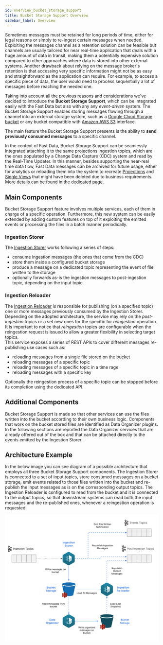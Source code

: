 ```yaml
---
id: overview_bucket_storage_support
title: Bucket Storage Support Overview
sidebar_label: Overview
---
```


Sometimes messages must be retained for long periods of time, either for legal reasons or simply to re-ingest certain messages when needed. Exploiting the messages channel as a retention solution can be feasible but channels are usually tailored for near real-time application that deals with a huge amount of data in transit, making them a potentially expensive solution compared to other approaches where data is stored into other external systems. Another drawback about relying on the message broker's retention is that accessing very specific information might not be as easy and straightforward as the application can require. For example, to access a specific piece of data, the user would need to process sequentially a lot of messages before reaching the needed one.

Taking into account all the previous reasons and considerations we've decided to introduce the **Bucket Storage Support**,
which can be integrated easily with the Fast Data but also with any any *event-driven* system.
The Bucket Storage Support enables storing messages flowing through a channel into an external storage system,
such as a [Google Cloud Storage bucket](https://cloud.google.com/storage) or any bucket compatible with [Amazon AWS S3](https://aws.amazon.com/s3/) interface.

The main feature the Bucket Storage Support presents is the ability to **send previously consumed messages** to a specific channel.

In the context of Fast Data, Bucket Storage Support can be seamlessly integrated attaching it to the same projections ingestion topics,
which are the ones populated by a Change Data Capture (CDC) system and read by the Real-Time Updater.
In this manner, besides supporting the near-real time data flow, Fast Data messages can be archived for future usage,
either for analytics or reloading them into the system to recreate [Projections](/fast_data/the_basics.md#projection) and [Single Views](/fast_data/the_basics.md#single-view-sv)
that might have been deleted due to business requirements. More details can be found in the dedicated [page](/fast_data/bucket_storage_support/integration.md).

## Main Components

Bucket Storage Support feature involves multiple services, each of them in charge of a specific operation.
Furthermore, this new system can be easily extended by adding custom features on top of it exploiting the emitted events or processing the files in a batch manner periodically. 

### Ingestion Storer

The [Ingestion Storer](/fast_data/bucket_storage_support/configuration/ingestion_storer.md) works following a series of steps:

* consume ingestion messages (the ones that come from the CDC)
* store them inside a configured bucket storage
* produce a message on a dedicated topic representing the event of file written to the storage
* optionally forwards as-is the ingestion messages to post-ingestion topic, depending on the input topic

### Ingestion Reloader

The [Ingestion Reloader](/fast_data/bucket_storage_support/configuration/ingestion_reloader.md) is responsible for publishing
(on a specified topic) one or more messages previously consumed by the Ingestion Storer. Depending on the adopted architecture, the service may rely on the
_post-ingestion_ topics or a set new ones for the specific for _reingestion_ operation.
It is important to notice that _reingestion_ topics are configurable when the reingestion request is issued to allow
a greater flexibility in selecting target topics.   
This service exposes a series of REST APIs to cover different messages re-publishing use cases such as:
- reloading messages from a single file stored on the bucket
- reloading messages of a specific topic
- reloading messages of a specific topic in a time rage 
- reloading messages with a specific key

Optionally the reingestion process of a specific topic can be stopped before its completion using the dedicated API.

## Additional Components

Bucket Storage Support is made so that other services can use the files written into the bucket according to their own business logic.
Components that work on the bucket stored files are identified as Data Organizer plugins.
In the following sections are reported the Data Organizer services that are already offered out of the box and that can be attached
directly to the events emitted by the Ingestion Storer.

## Architecture Example

In the below image you can see diagram of a possible architecture that employs all three Bucket Storage Support components.
The Ingestion Storer is connected to a set of input topics, store consumed messages on a bucket storage,
emit events related to those files written into the bucket and re-publish the input messages as is on the corresponding output topics.
The Ingestion Reloader is configured to read from the bucket and it is connected to the output topics, so that downstream systems
can read both the input messages and the re-published ones, whenever a reingestion operation is requested.

![Bucket Storage Support Overview](../img/bucket_storage_support.svg)
